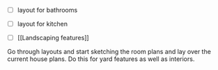 - [ ] layout for bathrooms
- [ ] layout for kitchen
- [ ] [[Landscaping features]]


Go through layouts and start sketching the room plans and lay over the current house plans. Do this for yard features as well as interiors.